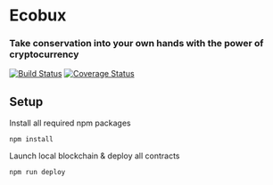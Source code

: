 # Ecobux
### Take conservation into your own hands with the power of cryptocurrency
[![Build Status](https://travis-ci.com/Watt3r/Ecobux.svg?token=dJNHP5kcHYqxe1zxTX3D&branch=master)](https://travis-ci.com/Watt3r/Ecobux)
[![Coverage Status](https://coveralls.io/repos/github/Watt3r/Ecobux/badge.svg?branch=master&t=rsNp19)](https://coveralls.io/github/Watt3r/Ecobux?branch=master)

## Setup
Install all required npm packages

`npm install`

Launch local blockchain & deploy all contracts

`npm run deploy`
